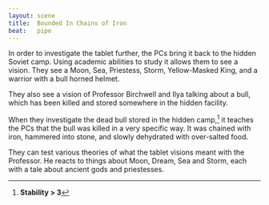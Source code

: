 ```yaml
---
layout: scene
title:  Bounded In Chains of Iron
beat:   pipe
---
```


In order to investigate the tablet further,
the PCs bring it back to the hidden Soviet camp.
Using academic abilities to study it allows them to see a vision.
They see a Moon, Sea, Priestess, Storm, Yellow-Masked King,
and a warrior with a bull horned helmet.

They also see a vision of Professor Birchwell and Ilya talking about a bull,
which has been killed and stored somewhere in the hidden facility.

When they investigate the dead bull stored in the hidden camp,[^0]
it teaches the PCs that the bull was killed in a very specific way.
It was chained with iron, hammered into stone,
and slowly dehydrated with over-salted food.

They can test various theories of what the tablet visions meant with the Professor.
He reacts to things about Moon, Dream, Sea and Storm,
each with a tale about ancient gods and priestesses.




[^0]: **Stability > 3**








